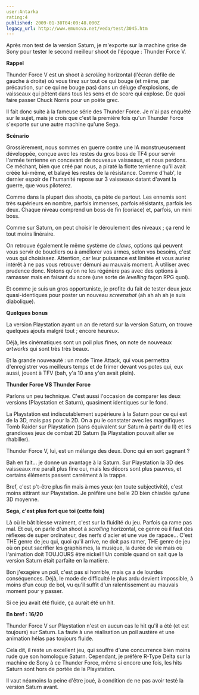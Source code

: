 ```yaml
---
user:Antarka
rating:4
published: 2009-01-30T04:09:48.000Z
legacy_url: http://www.emunova.net/veda/test/3045.htm
---
```

Après mon test de la version Saturn, je m'exporte sur la machine grise de Sony pour tester le second meilleur shoot de l'époque : Thunder Force V.  

  

**Rappel**  

  

Thunder Force V est un shoot à _scrolling_ horizontal (l'écran défile de gauche à droite) où vous tirez sur tout ce qui bouge (et même, par précaution, sur ce qui ne bouge pas) dans un déluge d'explosions, de vaisseaux qui pètent dans tous les sens et de score qui explose. De quoi faire passer Chuck Norris pour un poète grec.  

  

Il fait donc suite à la fameuse série des Thunder Force. Je n'ai pas enquêté sur le sujet, mais je crois que c'est la première fois qu'un Thunder Force s'exporte sur une autre machine qu'une Sega.  

  

**Scénario**  

  

Grossièrement, nous sommes en guerre contre une IA monstrueusement développée, conçue avec les restes du gros boss de TF4 pour servir l'armée terrienne en concevant de nouveaux vaisseaux, et nous perdons. Ce méchant, bien que créé par nous, a piraté la flotte terrienne qu'il avait créée lui-même, et balayé les restes de la résistance. Comme d'hab', le dernier espoir de l'humanité repose sur 3 vaisseaux datant d'avant la guerre, que vous piloterez.  

  

Comme dans la plupart des shoots, ça pète de partout. Les ennemis sont très supérieurs en nombre, parfois immenses, parfois résistants, parfois les deux. Chaque niveau comprend un boss de fin (coriace) et, parfois, un mini boss.  

  

Comme sur Saturn, on peut choisir le déroulement des niveaux ; ça rend le tout moins linéraire.  

  

On retrouve également le même système de _claws_, options qui peuvent vous servir de boucliers ou à améliorer vos armes, selon vos besoins, c'est vous qui choisissez. Attention, car leur puissance est limitée et vous auriez intérêt à ne pas vous retrouver démuni au mauvais moment. À utiliser avec prudence donc. Notons qu'on ne les régénère pas avec des options à ramasser mais en faisant du score (une sorte de _levelling_ façon RPG quoi).  

  

Et comme je suis un gros opportuniste, je profite du fait de tester deux jeux quasi-identiques pour poster un nouveau _screenshot_ (ah ah ah ah je suis diabolique).  

  

**Quelques bonus**  

  

La version Playstation ayant un an de retard sur la version Saturn, on trouve quelques ajouts malgré tout ; encore heureux.  

  

Déjà, les cinématiques sont un poil plus fines, on note de nouveaux _artworks_ qui sont très très beaux.  

  

Et la grande nouveauté : un mode Time Attack, qui vous permettra d'enregistrer vos meilleurs temps et de frimer devant vos potes qui, eux aussi, jouent à TFV (bah, y'a 10 ans y'en avait plein).  

  

**Thunder Force VS Thunder Force**  

  

Parlons un peu technique. C'est aussi l'occasion de comparer les deux versions (Playstation et Saturn), quasiment identiques sur le fond.  

  

La Playstation est indiscutablement supérieure à la Saturn pour ce qui est de la 3D, mais pas pour la 2D. On a pu le constater avec les magnifiques Tomb Raider sur Playstation (sans équivalent sur Saturn à partir du II) et les grandioses jeux de combat 2D Saturn (la Playstation pouvait aller se rhabiller).  

  

Thunder Force V, lui, est un mélange des deux. Donc qui en sort gagnant ?  

  

Bah en fait... je donne un avantage à la Saturn. Sur Playstation la 3D des vaisseaux me paraît plus fine oui, mais les décors sont plus pauvres, et certains éléments passent carrément à la trappe.  

  

Bref, c'est p't-être plus fin mais à mes yeux (en toute subjectivité), c'est moins attirant sur Playstation. Je préfère une belle 2D bien chiadée qu'une 3D moyenne.  

  

**Sega, c'est plus fort que toi (cette fois)**  

  

Là où le bât blesse vraiment, c'est sur la fluidité du jeu. Parfois ça rame pas mal. Et oui, on parle d'un shoot à _scrolling_ horizontal, ce genre où il faut des réflexes de super ordinateur, des nerfs d'acier et une vue de rapace... C'est THE genre de jeu qui, quoi qu'il arrive, ne doit pas ramer, THE genre de jeu où on peut sacrifier les graphismes, la musique, la durée de vie mais où l'animation doit TOUJOURS être nickel ! Un comble quand on sait que la version Saturn était parfaite en la matière.  

  

Bon j'exagère un poil, c'est pas si horrible, mais ça a de lourdes conséquences. Déjà, le mode de difficulté le plus ardu devient impossible, à moins d'un coup de bol, vu qu'il suffit d'un ralentissement au mauvais moment pour y passer.  

  

Si ce jeu avait été fluide, ça aurait été un hit.  

  

**En bref : 16/20**  

  

Thunder Force V sur Playstation n'est en aucun cas le hit qu'il a été (et est toujours) sur Saturn. La faute à une réalisation un poil austère et une animation hélas pas toujours fluide.  

  

Cela dit, il reste un excellent jeu, qui souffre d'une concurrence bien moins rude que son homologue Saturn. Cependant, je préfère R-Type Delta sur la machine de Sony à ce Thunder Force, même si encore une fois, les hits Saturn sont hors de portée de la Playstation.  

  

Il vaut néamoins la peine d'être joué, à condition de ne pas avoir testé la version Saturn avant.
